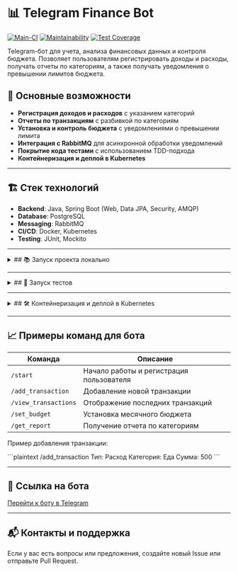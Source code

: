 # 📊 Telegram Finance Bot

[![Main-CI](https://github.com/BroCodeX/java-project-72/actions/workflows/main-CI.yml/badge.svg)](https://github.com/BroCodeX/java-project-72/actions/workflows/main-CI.yml)
[![Maintainability](https://api.codeclimate.com/v1/badges/19b56c2cacb32335ae69/maintainability)](https://codeclimate.com/github/BroCodeX/java-project-72/maintainability)
[![Test Coverage](https://api.codeclimate.com/v1/badges/19b56c2cacb32335ae69/test_coverage)](https://codeclimate.com/github/BroCodeX/java-project-72/test_coverage)

Telegram-бот для учета, анализа финансовых данных и контроля бюджета. Позволяет пользователям регистрировать доходы и расходы, получать отчеты по категориям, а также получать уведомления о превышении лимитов бюджета.

## 🚀 Основные возможности

- **Регистрация доходов и расходов** с указанием категорий
- **Отчеты по транзакциям** с разбивкой по категориям
- **Установка и контроль бюджета** с уведомлениями о превышении лимита
- **Интеграция с RabbitMQ** для асинхронной обработки уведомлений
- **Покрытие кода тестами** с использованием TDD-подхода
- **Контейнеризация и деплой в Kubernetes**

---

## 🏗 Стек технологий

- **Backend**: Java, Spring Boot (Web, Data JPA, Security, AMQP)
- **Database**: PostgreSQL
- **Messaging**: RabbitMQ
- **CI/CD**: Docker, Kubernetes
- **Testing**: JUnit, Mockito

---

<details>
<summary>## 📚 Запуск проекта локально</summary>

### 1. Подготовьте окружение
Убедитесь, что у вас установлены:
- Docker и Docker Compose
- Java 17

### 2. Клонируйте репозиторий

\```bash
git clone https://github.com/yourusername/telegram-finance-bot.git
cd telegram-finance-bot
\```

### 3. Запустите инфраструктуру (PostgreSQL и RabbitMQ)

\```bash
docker-compose up -d
\```

### 4. Запустите приложение

\```bash
./mvnw spring-boot:run
\```

</details>

---

<details>
<summary>## 🧪 Запуск тестов</summary>

\```bash
./mvnw test
\```

</details>

---

<details>
<summary>## 🛠 Контейнеризация и деплой в Kubernetes</summary>

### Сборка Docker-образа

\```bash
docker build -t telegram-finance-bot .
\```

### Запуск в Kubernetes

1. **Создайте манифесты Kubernetes** для деплоя (см. папку `/k8s`).
2. **Примените конфигурации**:

   \```bash
   kubectl apply -f k8s/
   \```

</details>

---

## 📈 Примеры команд для бота

| Команда            | Описание                               |
|--------------------|----------------------------------------|
| `/start`           | Начало работы и регистрация пользователя |
| `/add_transaction` | Добавление новой транзакции            |
| `/view_transactions` | Отображение последних транзакций       |
| `/set_budget`      | Установка месячного бюджета            |
| `/get_report`      | Получение отчета по категориям         |

Пример добавления транзакции:

\```plaintext
/add_transaction
Тип: Расход
Категория: Еда
Сумма: 500
\```

---

## 🔗 Ссылка на бота

[Перейти к боту в Telegram](https://t.me/your_bot_placeholder)

---

## 📬 Контакты и поддержка

Если у вас есть вопросы или предложения, создайте новый Issue или отправьте Pull Request.
